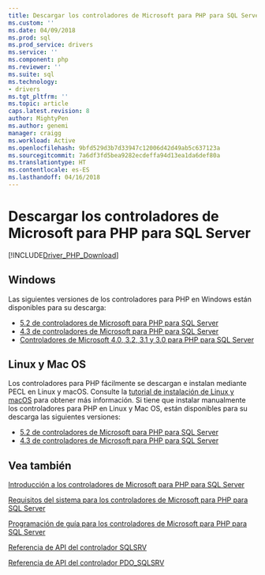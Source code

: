 ```yaml
---
title: Descargar los controladores de Microsoft para PHP para SQL Server | Documentos de Microsoft
ms.custom: ''
ms.date: 04/09/2018
ms.prod: sql
ms.prod_service: drivers
ms.service: ''
ms.component: php
ms.reviewer: ''
ms.suite: sql
ms.technology:
- drivers
ms.tgt_pltfrm: ''
ms.topic: article
caps.latest.revision: 8
author: MightyPen
ms.author: genemi
manager: craigg
ms.workload: Active
ms.openlocfilehash: 9bfd529d3b7d33947c12006d42d49ab5c637123a
ms.sourcegitcommit: 7a6df3fd5bea9282ecdeffa94d13ea1da6def80a
ms.translationtype: HT
ms.contentlocale: es-ES
ms.lasthandoff: 04/16/2018
---
```

# <a name="download-the-microsoft-drivers-for-php-for-sql-server"></a>Descargar los controladores de Microsoft para PHP para SQL Server

[!INCLUDE[Driver_PHP_Download](../../includes/driver_php_download.md)]

## <a name="windows"></a>Windows

Las siguientes versiones de los controladores para PHP en Windows están disponibles para su descarga:

- [5.2 de controladores de Microsoft para PHP para SQL Server](https://www.microsoft.com/en-us/download/details.aspx?id=56729)
- [4.3 de controladores de Microsoft para PHP para SQL Server](https://www.microsoft.com/en-us/download/details.aspx?id=55642)
- [Controladores de Microsoft 4.0, 3.2, 3.1 y 3.0 para PHP para SQL Server](https://www.microsoft.com/en-us/download/details.aspx?id=20098)

## <a name="linux-and-macos"></a>Linux y Mac OS

Los controladores para PHP fácilmente se descargan e instalan mediante PECL en Linux y macOS. Consulte la [tutorial de instalación de Linux y macOS](installation-tutorial-linux-mac.md) para obtener más información. Si tiene que instalar manualmente los controladores para PHP en Linux y Mac OS, están disponibles para su descarga las siguientes versiones:

- [5.2 de controladores de Microsoft para PHP para SQL Server](https://github.com/Microsoft/msphpsql/releases/tag/v5.2.0)
- [4.3 de controladores de Microsoft para PHP para SQL Server](https://github.com/Microsoft/msphpsql/releases/tag/v4.3.0)

## <a name="see-also"></a>Vea también

[Introducción a los controladores de Microsoft para PHP para SQL Server](getting-started-with-the-php-sql-driver.md)

[Requisitos del sistema para los controladores de Microsoft para PHP para SQL Server](system-requirements-for-the-php-sql-driver.md)

[Programación de guía para los controladores de Microsoft para PHP para SQL Server](programming-guide-for-php-sql-driver.md)

[Referencia de API del controlador SQLSRV](sqlsrv-driver-api-reference.md)

[Referencia de API del controlador PDO_SQLSRV](pdo-sqlsrv-driver-reference.md)
